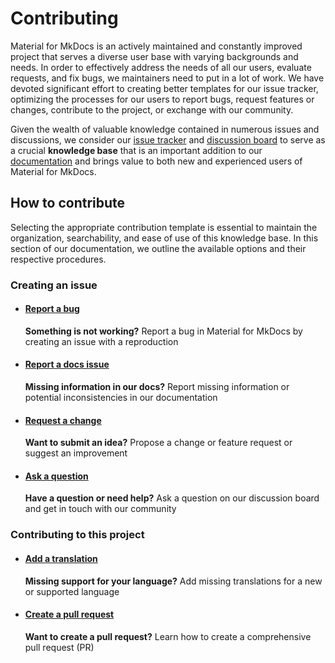 # Contributing

Material for MkDocs is an actively maintained and constantly improved project 
that serves a diverse user base with varying backgrounds and needs. In order to 
effectively address the needs of all our users, evaluate requests, and fix bugs, 
we maintainers need to put in a lot of work. We have devoted significant effort 
to creating better templates for our issue tracker, optimizing the processes for 
our users to report bugs, request features or changes, contribute to the 
project, or exchange with our community. 

Given the wealth of valuable knowledge contained in numerous issues and 
discussions, we consider our [issue tracker] and [discussion board] to serve as a 
crucial __knowledge base__ that is an important addition to our [documentation] 
and brings value to both new and experienced users of Material for MkDocs.

## How to contribute

Selecting the appropriate contribution template is essential to maintain the 
organization, searchability, and ease of use of this knowledge base. In this 
section of our documentation, we outline the available options and their 
respective procedures.

  [discussion board]: https://github.com/squidfunk/mkdocs-material/discussions
  [issue tracker]: https://github.com/squidfunk/mkdocs-material/issues
  [documentation]: https://squidfunk.github.io/mkdocs-material/
  

### Creating an issue

-   #### [Report a bug][report a bug]

    __Something is not working?__ Report a bug in Material for MkDocs by creating an issue with a reproduction

-   #### [Report a docs issue][report a docs issue]

    __Missing information in our docs?__ Report missing information or potential inconsistencies in our documentation 

-   #### [Request a change][request a change]

    __Want to submit an idea?__ Propose a change or feature request or suggest an improvement

-   #### [Ask a question][ask a question]

    __Have a question or need help?__ Ask a question on our discussion board and get in touch with our community

### Contributing to this project

-   #### [Add a translation](https://github.com/squidfunk/mkdocs-material/adding-a-translation)
    
    __Missing support for your language?__ Add missing translations for a new or supported language

-   #### [Create a pull request](https://github.com/squidfunk/mkdocs-material/creating-a-pull-request) 
    
    __Want to create a pull request?__ Learn how to create a comprehensive pull request (PR)

  [report a bug]: reporting-a-bug.md
  [report a docs issue]: reporting-a-docs-issue.md
  [request a change]: requesting-a-change.md
  [ask a question]: https://github.com/squidfunk/mkdocs-material/discussions
